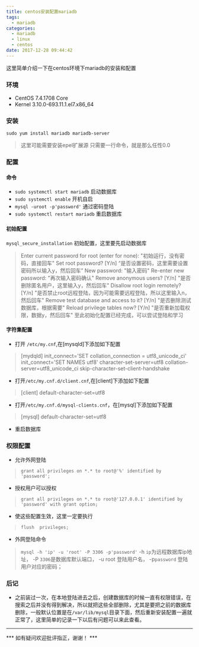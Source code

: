 ```yaml
---
title: centos安装配置mariadb
tags:
  - mariadb
categories:
  - mariadb
  - linux
  - centos
date: 2017-12-28 09:44:42
---
```


这里简单介绍一下在centos环境下mariadb的安装和配置

<!-- more -->

### 环境

* CentOS 7.4.1708 Core
* Kernel 3.10.0-693.11.1.el7.x86_64

### 安装

`sudo yum install mariadb mariadb-server`
> 这里可能需要安装epel扩展源
> 只需要一行命令，就是那么任性0.0

### 配置
#### 命令
* `sudo systemctl start mariadb` 启动数据库
* `sudo systemctl enable` 开机自启
* `mysql -uroot -p'password'`  通过密码登陆
* `sudo systemctl restart mariadb` 重启数据库

#### 初始配置
`mysql_secure_installation` 初始配置，这里要先启动数据库
> Enter current password for root (enter for none): "初始运行，没有密码，直接回车"
> Set root password? [Y/n]  “是否设置密码，这里需要设置密码所以输入y，然后回车”
> New password: "输入密码"
> Re-enter new password: "再次输入密码确认"
> Remove anonymous users? [Y/n]  "是否删除匿名用户，这里输入y，然后回车"
> Disallow root login remotely? [Y/n] "是否禁止root远程登陆，因为可能需要远程登陆，所以这里输入n，然后回车"
> Remove test database and access to it? [Y/n]  "是否删除测试数据库，根据需要"
> Reload privilege tables now? [Y/n]  "是否重新加载权限，数据y，然后回车"
> 至此初始化配置已经完成，可以尝试登陆和学习

#### 字符集配置
* 打开 `/etc/my.cnf`,在[mysqld]下添加如下配置
> [mydqld]
> init_connect='SET collation_connection = utf8_unicode_ci'
> init_connect='SET NAMES utf8'
> character-set-server=utf8
> collation-server=utf8_unicode_ci
> skip-character-set-client-handshake

* 打开`/etc/my.cnf.d/client.cnf`,在[client]下添加如下配置
> [client]
> default-character-set=utf8

* 打开`/etc/my.cnf.d/mysql-clients.cnf`，在[mysql]下添加如下配置
> [mysql]
> default-character-set=utf8

* 重启数据库

### 权限配置

* 允许外网登陆
> `grant all privileges on *.* to root@'%' identified by 'password';`

* 授权用户可以授权
> `grant all privileges on *.* to root@'127.0.0.1' identified by 'password' with grant option;`

* 使这些配置生效，这里一定要执行
> `flush  privileges;`

* 外网登陆命令
> `mysql -h 'ip' -u 'root' -P 3306 -p'password'`
> -h `ip`为远程数据库ip地址，
> -P `3306`是数据库默认端口，
> -u root 登陆用户名，
> -p`password` 登陆用户对应的密码；

### 后记
* 之前装过一次，在本地登陆进去之后，创建数据库的时候一直有权限错误，在搜索之后并没有得到解决，所以就把这些全部删除，尤其是要把之前的数据库删除，一般默认位置是在`/var/lib/mysql`目录下面，然后重新安装配置一遍就正常了，这里简单的记录一下以后有问题可以来此查看。

---

*** 如有疑问欢迎批评指正，谢谢！ ***
